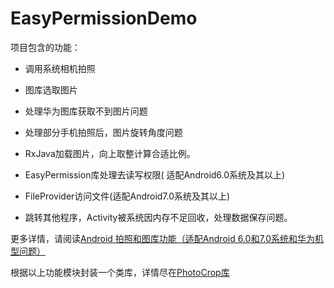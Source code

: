 # EasyPermissionDemo

项目包含的功能：

- 调用系统相机拍照

- 图库选取图片

- 处理华为图库获取不到图片问题

- 处理部分手机拍照后，图片旋转角度问题

- RxJava加载图片，向上取整计算合适比例。

- EasyPermission库处理去读写权限( 适配Android6.0系统及其以上)

- FileProvider访问文件(适配Android7.0系统及其以上)

- 跳转其他程序，Activity被系统因内存不足回收，处理数据保存问题。

更多详情，请阅读[Android 拍照和图库功能（适配Android 6.0和7.0系统和华为机型问题）](http://blog.csdn.net/hexingen/article/details/78516755)

根据以上功能模块封装一个类库，详情尽在[PhotoCrop库](https://github.com/13767004362/MultiLibs/tree/master/PhotoCropLib)

